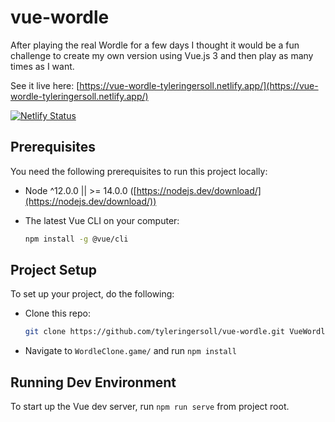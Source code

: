 # vue-wordle

After playing the real Wordle for a few days I thought it would be a fun challenge to create my own version using Vue.js 3 and then play as many times as I want.

See it live here: [https://vue-wordle-tyleringersoll.netlify.app/](https://vue-wordle-tyleringersoll.netlify.app/)

[![Netlify Status](https://api.netlify.com/api/v1/badges/90900e60-a588-4166-b07a-0a3362199b5e/deploy-status)](https://app.netlify.com/sites/wordle-tyleringersoll/deploys)

## Prerequisites

You need the following prerequisites to run this project locally:

- Node ^12.0.0 || >= 14.0.0 ([https://nodejs.dev/download/](https://nodejs.dev/download/))

- The latest Vue CLI on your computer:

  ```bash
  npm install -g @vue/cli
  ```

## Project Setup

To set up your project, do the following:

- Clone this repo:

  ```bash
  git clone https://github.com/tyleringersoll/vue-wordle.git VueWordle.game/
  ```

- Navigate to `WordleClone.game/` and run `npm install`

## Running Dev Environment

To start up the Vue dev server, run `npm run serve` from project root.
